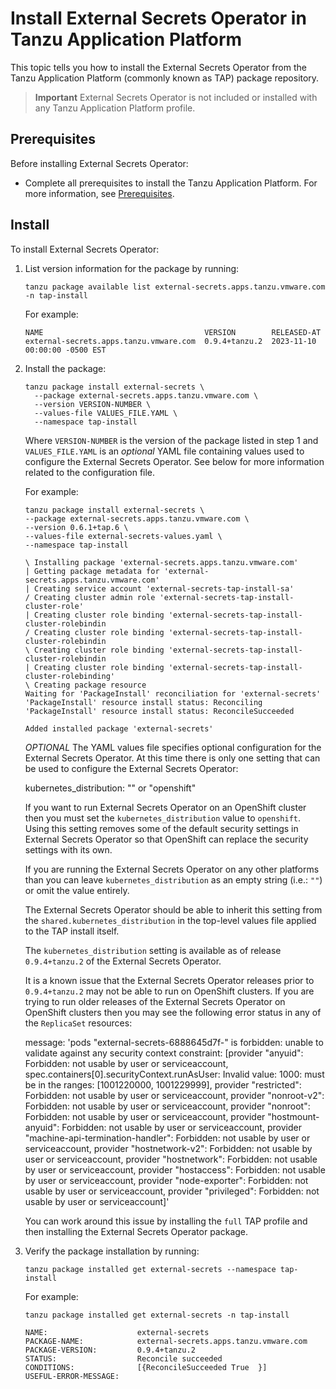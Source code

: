 # Install External Secrets Operator in Tanzu Application Platform

This topic tells you how to install the External Secrets Operator
from the Tanzu Application Platform (commonly known as TAP) package repository.

> **Important** External Secrets Operator is not included or installed with any
> Tanzu Application Platform profile.

## <a id='eso-prereqs'></a> Prerequisites

Before installing External Secrets Operator:

- Complete all prerequisites to install the Tanzu Application Platform.
For more information, see [Prerequisites](../prerequisites.md).

## <a id='eso-install'></a> Install

To install External Secrets Operator:

1. List version information for the package by running:

   ```console
   tanzu package available list external-secrets.apps.tanzu.vmware.com -n tap-install
   ```

   For example:

   ```console
   NAME                                    VERSION        RELEASED-AT
   external-secrets.apps.tanzu.vmware.com  0.9.4+tanzu.2  2023-11-10 00:00:00 -0500 EST
   ```

2. Install the package:

   ```console
   tanzu package install external-secrets \
     --package external-secrets.apps.tanzu.vmware.com \
     --version VERSION-NUMBER \
     --values-file VALUES_FILE.YAML \
     --namespace tap-install
   ```

   Where `VERSION-NUMBER` is the version of the package listed in step 1 and
   `VALUES_FILE.YAML` is an *optional* YAML file containing values used to configure the
   External Secrets Operator.  See below for more information related to the
   configuration file.

   For example:

   ```console
   tanzu package install external-secrets \
   --package external-secrets.apps.tanzu.vmware.com \
   --version 0.6.1+tap.6 \
   --values-file external-secrets-values.yaml \
   --namespace tap-install

   \ Installing package 'external-secrets.apps.tanzu.vmware.com'
   | Getting package metadata for 'external-secrets.apps.tanzu.vmware.com'
   | Creating service account 'external-secrets-tap-install-sa'
   / Creating cluster admin role 'external-secrets-tap-install-cluster-role'
   | Creating cluster role binding 'external-secrets-tap-install-cluster-rolebindin
   / Creating cluster role binding 'external-secrets-tap-install-cluster-rolebindin
   \ Creating cluster role binding 'external-secrets-tap-install-cluster-rolebindin
   | Creating cluster role binding 'external-secrets-tap-install-cluster-rolebinding'
   \ Creating package resource
   Waiting for 'PackageInstall' reconciliation for 'external-secrets'
   'PackageInstall' resource install status: Reconciling
   'PackageInstall' resource install status: ReconcileSucceeded

   Added installed package 'external-secrets'
   ```

   *OPTIONAL* The YAML values file specifies optional configuration for the
   External Secrets Operator.  At this time there is only one setting that can
   be used to configure the External Secrets Operator:

     kubernetes_distribution: "" or "openshift"

   If you want to run External Secrets Operator on an OpenShift cluster then you
   must set the `kubernetes_distribution` value to `openshift`.  Using this
   setting removes some of the default security settings in External Secrets
   Operator so that OpenShift can replace the security settings with its own.

   If you are running the External Secrets Operator on any other platforms than
   you can leave `kubernetes_distribution` as an empty string (i.e.: `""`) or
   omit the value entirely.

   The External Secrets Operator should be able to inherit this setting from the
   `shared.kubernetes_distribution` in the top-level values file applied to the
   TAP install itself.

   The `kubernetes_distribution` setting is available as of release
   `0.9.4+tanzu.2` of the External Secrets Operator.

   It is a known issue that the External Secrets Operator releases prior to
   `0.9.4+tanzu.2` may not be able to run on OpenShift clusters.  If you are
   trying to run older releases of the External Secrets Operator on OpenShift
   clusters then you may see the following error status in any of the `ReplicaSet` resources:

      message: 'pods "external-secrets-6888645d7f-" is forbidden: unable to validate
      against any security context constraint: [provider "anyuid": Forbidden: not
      usable by user or serviceaccount, spec.containers[0].securityContext.runAsUser:
      Invalid value: 1000: must be in the ranges: [1001220000, 1001229999], provider
      "restricted": Forbidden: not usable by user or serviceaccount, provider "nonroot-v2":
      Forbidden: not usable by user or serviceaccount, provider "nonroot": Forbidden:
      not usable by user or serviceaccount, provider "hostmount-anyuid": Forbidden:
      not usable by user or serviceaccount, provider "machine-api-termination-handler":
      Forbidden: not usable by user or serviceaccount, provider "hostnetwork-v2":
      Forbidden: not usable by user or serviceaccount, provider "hostnetwork": Forbidden:
      not usable by user or serviceaccount, provider "hostaccess": Forbidden: not
      usable by user or serviceaccount, provider "node-exporter": Forbidden: not usable
      by user or serviceaccount, provider "privileged": Forbidden: not usable by user
      or serviceaccount]'

   You can work around this issue by installing the `full` TAP profile and then installing the
   External Secrets Operator package.

3. Verify the package installation by running:

   ```console
   tanzu package installed get external-secrets --namespace tap-install
   ```

   For example:

   ```console
   tanzu package installed get external-secrets -n tap-install

   NAME:                    external-secrets
   PACKAGE-NAME:            external-secrets.apps.tanzu.vmware.com
   PACKAGE-VERSION:         0.9.4+tanzu.2
   STATUS:                  Reconcile succeeded
   CONDITIONS:              [{ReconcileSucceeded True  }]
   USEFUL-ERROR-MESSAGE:
   ```
